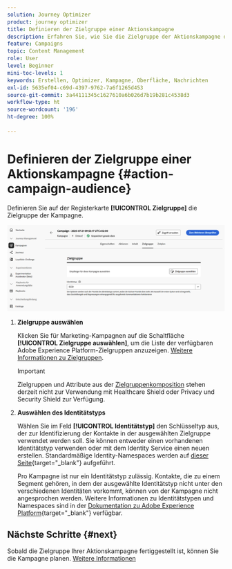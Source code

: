 ```yaml
---
solution: Journey Optimizer
product: journey optimizer
title: Definieren der Zielgruppe einer Aktionskampagne
description: Erfahren Sie, wie Sie die Zielgruppe der Aktionskampagne definieren.
feature: Campaigns
topic: Content Management
role: User
level: Beginner
mini-toc-levels: 1
keywords: Erstellen, Optimizer, Kampagne, Oberfläche, Nachrichten
exl-id: 5635ef04-c69d-4397-9762-7a6f1265d453
source-git-commit: 3a44111345c1627610a6b026d7b19b281c4538d3
workflow-type: ht
source-wordcount: '196'
ht-degree: 100%

---
```


# Definieren der Zielgruppe einer Aktionskampagne {#action-campaign-audience}

Definieren Sie auf der Registerkarte **[!UICONTROL Zielgruppe]** die Zielgruppe der Kampagne.

![](assets/campaign-audience.png)

1. **Zielgruppe auswählen**

   Klicken Sie für Marketing-Kampagnen auf die Schaltfläche **[!UICONTROL Zielgruppe auswählen]**, um die Liste der verfügbaren Adobe Experience Platform-Zielgruppen anzuzeigen. [Weitere Informationen zu Zielgruppen](../audience/about-audiences.md).

   >[!IMPORTANT]
   >
   >Zielgruppen und Attribute aus der [Zielgruppenkomposition](../audience/get-started-audience-orchestration.md) stehen derzeit nicht zur Verwendung mit Healthcare Shield oder Privacy und Security Shield zur Verfügung.

1. **Auswählen des Identitätstyps**

   Wählen Sie im Feld **[!UICONTROL Identitätstyp]** den Schlüsseltyp aus, der zur Identifizierung der Kontakte in der ausgewählten Zielgruppe verwendet werden soll. Sie können entweder einen vorhandenen Identitätstyp verwenden oder mit dem Identity Service einen neuen erstellen. Standardmäßige Identity-Namespaces werden auf [dieser Seite](https://experienceleague.adobe.com/de/docs/experience-platform/identity/features/namespaces#standard){target="_blank"} aufgeführt.

   Pro Kampagne ist nur ein Identitätstyp zulässig. Kontakte, die zu einem Segment gehören, in dem der ausgewählte Identitätstyp nicht unter den verschiedenen Identitäten vorkommt, können von der Kampagne nicht angesprochen werden. Weitere Informationen zu Identitätstypen und Namespaces sind in der [Dokumentation zu Adobe Experience Platform](https://experienceleague.adobe.com/docs/experience-platform/identity/home.html?lang=de){target="_blank"} verfügbar.

## Nächste Schritte {#next}

Sobald die Zielgruppe Ihrer Aktionskampagne fertiggestellt ist, können Sie die Kampagne planen. [Weitere Informationen](campaign-schedule.md)
